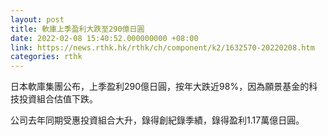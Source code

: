 ```yaml
---
layout: post
title: 軟庫上季盈利大跌至290億日圓　
date: 2022-02-08 15:40:52.000000000 +08:00
link: https://news.rthk.hk/rthk/ch/component/k2/1632570-20220208.htm
categories: rthk
---
```


日本軟庫集團公布，上季盈利290億日圓，按年大跌近98%，因為願景基金的科技投資組合估值下跌。

公司去年同期受惠投資組合大升，錄得創紀錄季績，錄得盈利1.17萬億日圓。
